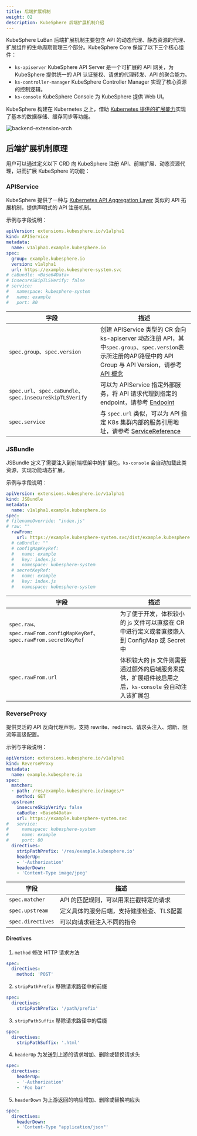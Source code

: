 ```yaml
---
title: 后端扩展机制
weight: 02
description: KubeSphere 后端扩展机制介绍
---
```


KubeSphere LuBan 后端扩展机制主要包含 API 的动态代理、静态资源的代理、扩展组件的生命周期管理三个部分。KubeSphere Core 保留了以下三个核心组件：

* `ks-apiserver` KubeSphere API Server 是一个可扩展的 API 网关，为 KubeSphere 提供统一的 API 认证鉴权、请求的代理转发、API 的聚合能力。
* `ks-controller-manager` KubeSphere Controller Manager 实现了核心资源的控制逻辑。
* `ks-console` KubeSphere Console 为 KubeSphere 提供 Web UI。

KubeSphere 构建在 Kubernetes 之上，借助 [Kubernetes 提供的扩展能力](https://kubernetes.io/docs/concepts/extend-kubernetes/api-extension/custom-resources/)实现了基本的数据存储、缓存同步等功能。

![backend-extension-arch](./backend-arch.svg)

## 后端扩展机制原理

用户可以通过定义以下 CRD 向 KubeSphere 注册 API、前端扩展、动态资源代理，进而扩展 KubeSphere 的功能：

### APIService

KubeSphere 提供了一种与 [Kubernetes API Aggregation Layer](https://kubernetes.io/docs/concepts/extend-kubernetes/api-extension/apiserver-aggregation/) 类似的 API 拓展机制，提供声明式的 API 注册机制。

示例与字段说明：

```yaml
apiVersion: extensions.kubesphere.io/v1alpha1
kind: APIService
metadata:
  name: v1alpha1.example.kubesphere.io
spec:
  group: example.kubesphere.io
  version: v1alpha1                                      
  url: https://example.kubesphere-system.svc  
# caBundle: <Base64Data>
# insecureSkipTLSVerify: false
# service:
#   namespace: kubesphere-system
#   name: example
#   port: 80
```


| 字段 | 描述 |
| --- | ---|
| `spec.group`、`spec.version` | 创建 APIService 类型的 CR 会向 ks-apiserver 动态注册 API，其中`spec.group`、`spec.version`表示所注册的API路径中的 API Group 与 API Version，请参考 [API 概念](../../references/kubesphere-api/) |
| `spec.url`、`spec.caBundle`、`spec.insecureSkipTLSVerify`| 可以为 APIService 指定外部服务，将 API 请求代理到指定的 endpoint，请参考 [Endpoint](https://github.com/kubesphere/kubesphere/blob/feature-pluggable/staging/src/kubesphere.io/api/extensions/v1alpha1/types.go#L49-L58) |
| `spec.service` | 与 `spec.url` 类似，可以为 API 指定 K8s 集群内部的服务引用地址，请参考 [ServiceReference](https://github.com/kubesphere/kubesphere/blob/feature-pluggable/staging/src/kubesphere.io/api/extensions/v1alpha1/types.go#L30-L47) |


### JSBundle

JSBundle 定义了需要注入到前端框架中的扩展包。`ks-console` 会自动加载此类资源，实现功能动态扩展。

示例与字段说明：

```yaml
apiVersion: extensions.kubesphere.io/v1alpha1
kind: JSBundle
metadata:
  name: v1alpha1.example.kubesphere.io
spec:
# filenameOverride: "index.js"
# raw: ""
  rawFrom:
    url: https://example.kubesphere-system.svc/dist/example.kubesphere.io/v1alpha1/index.js
  # caBundle: ""
  # configMapKeyRef:
  #   name: example
  #   key: index.js
  #   namespace: kubesphere-system
  # secretKeyRef:
  #   name: example
  #   key: index.js
  #   namespace: kubesphere-system
```

| 字段 | 描述 |
| --- | ---|
| `spec.raw`、`spec.rawFrom.configMapKeyRef`、`spec.rawFrom.secretKeyRef` | 为了便于开发，体积较小的 js 文件可以直接在 CR 中进行定义或者直接嵌入到 ConfigMap 或 Secret 中 |
| `spec.rawFrom.url` | 体积较大的 js 文件则需要通过额外的后端服务来提供，扩展组件被启用之后，`ks-console` 会自动注入该扩展包 |


### ReverseProxy

提供灵活的 API 反向代理声明，支持 rewrite、redirect、请求头注入、熔断、限流等高级配置。

示例与字段说明：

```yaml
apiVersion: extensions.kubesphere.io/v1alpha1
kind: ReverseProxy
metadata:
  name: example.kubesphere.io
spec:
  matcher:
  - path: /res/example.kubesphere.io/images/*
    method: GET
  upstream:
    insecureSkipVerify: false
    caBudle: <Base64Data>
    url: https://example.kubesphere-system.svc
#   service:
#     namespace: kubesphere-system
#     name: example
#     port: 80
  directives:
    stripPathPrefix: '/res/example.kubesphere.io'
    headerUp:
    - '-Authorization'
    headerDown:
    - 'Content-Type image/jpeg'
```

| 字段 | 描述 |
| --- | ---|
| `spec.matcher` | API 的匹配规则，可以用来拦截特定的请求 |
| `spec.upstream` | 定义具体的服务后端，支持健康检查、TLS配置 |
| `spec.directives` | 可以向请求链注入不同的指令 |

#### Directives

1. `method` 修改 HTTP 请求方法

```yaml
spec:
  directives:
    method: 'POST'
```

2. `stripPathPrefix` 移除请求路径中的前缀

```yaml
spec:
  directives:
    stripPathPrefix: '/path/prefix'
```

3. `stripPathSuffix` 移除请求路径中的后缀

```yaml
spec:
  directives:
    stripPathSuffix: '.html'
```

4. `headerUp` 为发送到上游的请求增加、删除或替换请求头

```yaml
spec:
  directives:
    headerUp:
    - '-Authorization'
    - 'Foo bar'
```

5. `headerDown` 为上游返回的响应增加、删除或替换响应头

```yaml
spec:
  directives:
    headerDown:
    - 'Content-Type "application/json"'
```
